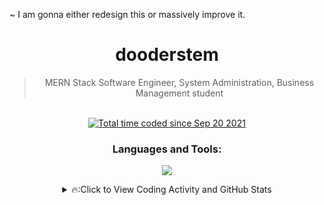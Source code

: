 ~ I am gonna either redesign this or massively improve it.

<div align="center">

<h1 align="center">dooderstem</h1>

<blockquote>
MERN Stack Software Engineer, System Administration, Business Management student
</blockquote>
<br>
<a href="https://wakatime.com/@ea28f326-2a79-433d-b170-9f4b95b68198"><img src="https://wakatime.com/badge/user/ea28f326-2a79-433d-b170-9f4b95b68198.svg" alt="Total time coded since Sep 20 2021" /></a>

<h3 align="center">Languages and Tools:</h3>

 <p>
    <a href="https://skillicons.dev">
      <img src='https://skillicons.dev/icons?i=html,css,js,nodejs,mysql,mongo,vue,discord,bots,git,md,bash,vscode' />
    </a>
  </p>

<details>
<summary>🔥:Click to View Coding Activity and GitHub Stats</summary>
  GitHub trophies
 <p align="left"> <a href="https://github.com/ryo-ma/github-profile-trophy"><img src="https://github-profile-trophy.vercel.app/?username=doodercodes"  alt="doodercodes" /></a> </p>
GitHub streaks
 <p><img align="center" src="https://github-readme-streak-stats.herokuapp.com/?user=doodercodes&" alt="doodercodes" /></p> 
<!-- GitHub stats -->
<!-- <p>&nbsp;<img align="center" src="https://github-readme-stats.vercel.app/api?username=doctorbraingoop&show_icons=true&locale=en" alt="doctorbraingoop" /></p> -->
<a href="https://wakatime.com/@Saavv"><img src="https://wakatime.com/share/@Saavv/26f3c041-76fc-4a13-91c7-ee99163c77b5.png" /></a>
<a href="https://wakatime.com/@Saavv"><img src="https://wakatime.com/share/@Saavv/b3db3d71-a552-41be-8471-dbb60c5f57d4.png" /></a>
</details>

<!-- <h3>Connect with me:</h3> -->

<!--
[<img align="left" alt="Twitch" width="22px" src="https://raw.githubusercontent.com/rahuldkjain/github-profile-readme-generator/master/src/images/icons/Social/instagram.svg" />][instagram]
[<img align="left" alt="Linkedin" width="22px" src="https://user-images.githubusercontent.com/40189403/139202889-1ef81c4b-4754-42b0-92c1-46ebc81c93bf.png" />][youtube]
[<img align="left" alt="Twitch" width="22px" src="https://user-images.githubusercontent.com/40189403/139219389-375b38b3-1b2a-4ead-8747-3dc6cc251fd9.png" />][twitch]
 [<img align="left" alt="Discord" width="22px" src="https://user-images.githubusercontent.com/40189403/139208883-a661c4ed-7018-4615-9ece-012fa8a343a2.png" />][discord]
[<img align="left" alt="Linkedin" width="22px" src="https://user-images.githubusercontent.com/40189403/139213461-f6497c2a-147f-4c0c-b8e8-61772736d1a2.png" />][linkedin]
[<img align="left" alt="Linkedin" width="22px" src="https://raw.githubusercontent.com/rahuldkjain/github-profile-readme-generator/master/src/images/icons/Social/devto.svg" />][dev.to]
[<img align="left" alt="Linkedin" width="22px" src="https://cdn.hashnode.com/res/hashnode/image/upload/v1611244244346/Y0nrI4kKp.png?auto=compress&w=500" />][hashnode]

[instagram]: https://www.instagram.com/doctorbraingoop/?utm_source=github&utm_medium=banner
[youtube]: https://www.youtube.com/channel/UCGn4EWlzVdAuFpJ8Q_6VNqg
[twitch]: https://www.twitch.tv/doctorbraingoop?utm_source=github&utm_medium=banner
 [discord]: https://discordapp.com/users/763824846219247636/
[linkedin]: https://www.linkedin.com/in/michael-smith-iii-a68056178/?utm_source=github&utm_medium=banner
[dev.to]: https://dev.to/doctorbraingoop?utm_source=github&utm_medium=dev.to
[hashnode]: https://hashnode.com/@Braingoop?utm_source=github&utm_medium=banner
<br>
 -->
